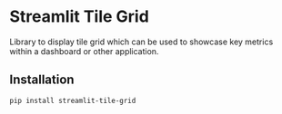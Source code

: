 # Streamlit Tile Grid 
Library to display tile grid which can be used to showcase key metrics within a dashboard or other application.

## Installation

``` pip install streamlit-tile-grid ```


